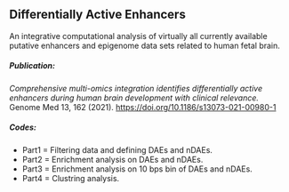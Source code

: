 ## Differentially Active Enhancers
An integrative computational analysis of virtually all currently available putative enhancers and epigenome data sets related to human fetal brain. 

##### Publication:

*Comprehensive multi-omics integration identifies differentially active enhancers during human brain development with clinical relevance.* Genome Med 13, 162 (2021). https://doi.org/10.1186/s13073-021-00980-1

##### Codes:
 - Part1 = Filtering data and defining DAEs and nDAEs.
 - Part2 = Enrichment analysis on DAEs and nDAEs.
 - Part3 = Enrichment analysis on 10 bps bin of DAEs and nDAEs.
 - Part4 = Clustring analysis.
